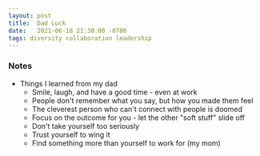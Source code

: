 ```yaml
---
layout: post
title:  Dad Luck
date:   2021-06-18 21:30:00 -0700
tags: diversity collaboration leadership
---
```

### Notes
* Things I learned from my dad
  * Smile, laugh, and have a good time - even at work
  * People don't remember what you say, but how you made them feel
  * The cleverest person who can't connect with people is doomed
  * Focus on the outcome for you - let the other "soft stuff" slide off
  * Don't take yourself too seriously
  * Trust yourself to wing it
  * Find something more than yourself to work for (my mom)
